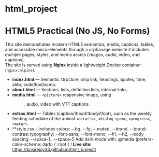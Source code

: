 # html_project
# HTML5 Practical (No JS, No Forms)
This site demonstrates modern HTML5 semantics, media,
captions, tables, and accessible micro-elements through a orphanage website
it includes multiple pages, styles, and media assets (images, audio, video, and captions).  
The site is served using **Nginx** inside a lightweight Docker container (`nginx:alpine`).

- **index.html** — Semantic structure, skip link, headings,
quotes, time, abbr, code/kbd/samp.
- **about.html** — Sections, lists, definition lists, internal
links.
- **media.html** — `<picture>` responsive image, using <figure>, audio, video
with VTT captions.
- **extras.html** — Tables (caption/thead/tbody/tfoot), such as the weekly feeding scheduke of the animal
`<details>`, `<dialog open>`, `<progress>`, `<meter>`.
- **style.css - includes colors: --bg, --fg, --muted, --brand, --brand-contrast
typography: --font-sans, --font-mono, --h1, --h2, --body
spacing: --space-1…--space-5
Add dark mode with:
@media (prefers-color-scheme: dark) {
:root { /
**Live site:** https://bosirejoy33.github.io/html_project/

